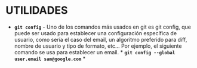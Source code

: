 # UTILIDADES

* **`git config`** - Uno de los comandos más usados en git es git config, que puede ser usado para establecer una configuración específica de usuario, como sería el caso del email, un algoritmo preferido para diff, nombre de usuario y tipo de formato, etc… Por ejemplo, el siguiente comando se usa para establecer un email. * **`git config --global user.email sam@google.com`** *

